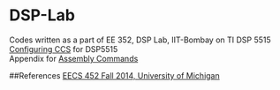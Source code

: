 # DSP-Lab
Codes written as a part of EE 352, DSP Lab, IIT-Bombay on TI DSP 5515 </br>
[Configuring CCS](https://github.com/Agrim9/DSP-Lab/blob/master/C5515_Support_Files/Configuring_CCS.pdf) for DSP5515 </br>
Appendix for [Assembly Commands](https://github.com/Agrim9/DSP-Lab/blob/master/Documents/Assembly.pdf)

##References
[EECS 452 Fall 2014, University of Michigan](http://www.eecs.umich.edu/courses/eecs452/refs.html)
